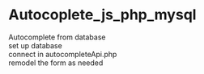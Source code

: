 # Autocoplete_js_php_mysql


Autocomplete from database <br>
set up database <br>
connect in autocompleteApi.php<br>
remodel the form as needed<br>
